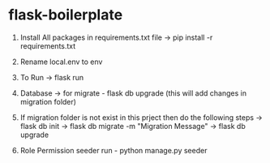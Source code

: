 # flask-boilerplate

1. Install All packages in requirements.txt file -> pip install -r requirements.txt
2. Rename local.env to env
3. To Run -> flask run
4. Database
   -> for migrate - flask db upgrade (this will add changes in migration folder)
5. If migration folder is not exist in this prject then do the following steps
   -> flask db init
   -> flask db migrate -m "Migration Message"
   -> flask db upgrade

6. Role Permission seeder run - python manage.py seeder
